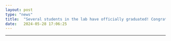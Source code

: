 ```yaml
---
layout: post
type: "news"
title:  "Several students in the lab have officially graduated! Congratulations to Katie, Ani, Jose, Divya and Victor."
date:   2024-05-28 17:06:25
---
```


---